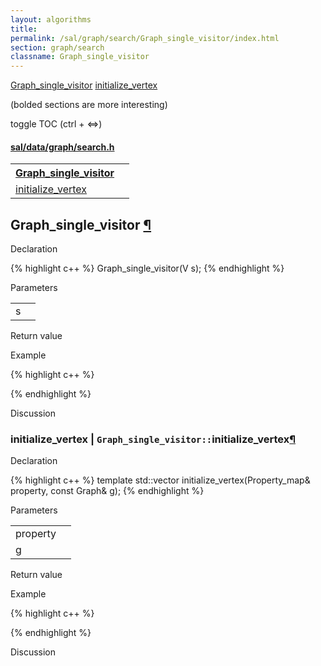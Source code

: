 ```yaml
---
layout: algorithms
title: 
permalink: /sal/graph/search/Graph_single_visitor/index.html
section: graph/search
classname: Graph_single_visitor
---
```


<div class="toc">
	<a class="toc-link toch2" href="#Graph_single_visitor">Graph_single_visitor</a>
	<a class="toc-link toch3" href="#initialize_vertex">initialize_vertex</a>
<p class="toc-caption">(bolded sections are more interesting)</p>
<p class="toc-toggle">toggle TOC (ctrl + &#8660;)</p>
</div><div class="block">
<h4><a href="https://github.com/LemonPi/data/blob/master/graph/search.h">sal/data/graph/search.h</a>
</h4><table class="pretty">
<tr><th><a class="doc-list-name" href="#Graph_single_visitor">Graph_single_visitor</a></th><th></th></tr>
<tr><td><a class="doc-list-name" href="#initialize_vertex">initialize_vertex</a></td><td></td></tr>
</table></div>



<h2 class="anchor doc-header">Graph_single_visitor <a class="anchor-link" href="#Graph_single_visitor" name="Graph_single_visitor" title="permalink to section">&para;</a></h2>
<div class="block">

<p class="doc-section">Declaration</p>
{% highlight c++ %}
Graph_single_visitor(V s);
{% endhighlight %}


<p class="doc-section">Parameters</p>
<table class="pretty">
<tr><td>s</td><td></td></tr>
</table>
<p class="doc-section">Return value</p>

<p class="doc-section">Example</p>
{% highlight c++ %}

{% endhighlight %}

<p class="doc-section">Discussion</p>
<div>
<p>
	
</p>
</div></div>





<h3 class="anchor doc-header">initialize_vertex | <code class="qualifier">Graph_single_visitor::</code>initialize_vertex<a class="anchor-link" href="#initialize_vertex" name="initialize_vertex" title="permalink to section">&para;</a></h3>
<div class="block">

<p class="doc-section">Declaration</p>
{% highlight c++ %}
template <typename Property_map>
std::vector<V> initialize_vertex(Property_map& property, const Graph& g);
{% endhighlight %}


<p class="doc-section">Parameters</p>
<table class="pretty">
<tr><td>property</td><td></td></tr>
<tr><td>g</td><td></td></tr>
</table>
<p class="doc-section">Return value</p>

<p class="doc-section">Example</p>
{% highlight c++ %}

{% endhighlight %}

<p class="doc-section">Discussion</p>
<div>
<p>
	
</p>
</div></div>





